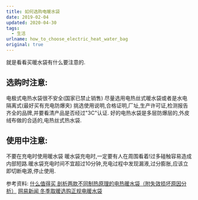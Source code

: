 ```yaml
---
title: 如何选购电暖水袋
date: 2019-02-04 
updated: 2020-04-30
tags: 
  - 生活
urlname: how_to_choose_electric_heat_water_bag
original: true
---
```

就是看看买暖水袋有什么要注意的.
<!--more-->
## 选购时注意:
电极式电热水袋很不安全(国家已禁止销售)
尽量选用电热丝式暖水袋或者是水电隔离式(最好买有充电防爆夹)
挑选使用说明,合格证明,厂址,生产许可证,检测报告齐全的品牌,并要看清产品是否经过"3C"认证.
好的电热水袋是多层防爆层的,外皮绒布做的合适的,电热丝式热水袋.
## 使用中注意:
不要在充电时使用暖水袋
暖水袋充电时,一定要有人在周围看着!过多碰触容易造成内部短路.暖水袋充电时间不宜超过10分钟,充电过程中发现漏液,过分膨胀,应该立即切断电源,停止使用.

参考资料:
[什么值得买 剖析两款不同制热原理的电热暖水袋（附失效损坏原因分析）](https://post.smzdm.com/p/425235/)
[网易新闻 冬季取暖选购正规电暖水袋](http://news.163.com/14/1204/03/ACJDPRIA00014Q4P.html)